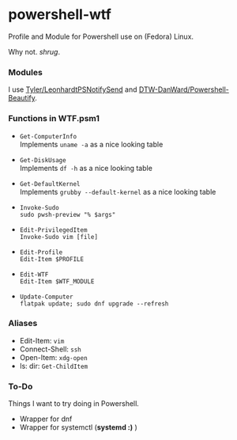 # powershell-wtf

Profile and Module for Powershell use on (Fedora) Linux.

Why not. *shrug*.


### Modules

I use [Tyler/LeonhardtPSNotifySend](https://github.com/TylerLeonhardt/PSNotifySend) and [DTW-DanWard/Powershell-Beautify](https://github.com/DTW-DanWard/PowerShell-Beautifier).


### Functions in WTF.psm1

- `Get-ComputerInfo`  
Implements `uname -a` as a nice looking table

- `Get-DiskUsage`  
Implements `df -h` as a nice looking table

- `Get-DefaultKernel`  
Implements `grubby --default-kernel` as a nice looking table

- `Invoke-Sudo`  
`sudo pwsh-preview "% $args"`

- `Edit-PrivilegedItem`  
`Invoke-Sudo vim [file]`

- `Edit-Profile`  
`Edit-Item $PROFILE`

- `Edit-WTF`  
`Edit-Item $WTF_MODULE`

- `Update-Computer`  
`flatpak update; sudo dnf upgrade --refresh`


### Aliases

- Edit-Item: `vim`  
- Connect-Shell: `ssh`  
- Open-Item: `xdg-open`  
- ls: dir: `Get-ChildItem`  


### To-Do

Things I want to try doing in Powershell.

- Wrapper for dnf
- Wrapper for systemctl  (**systemd :)** )
